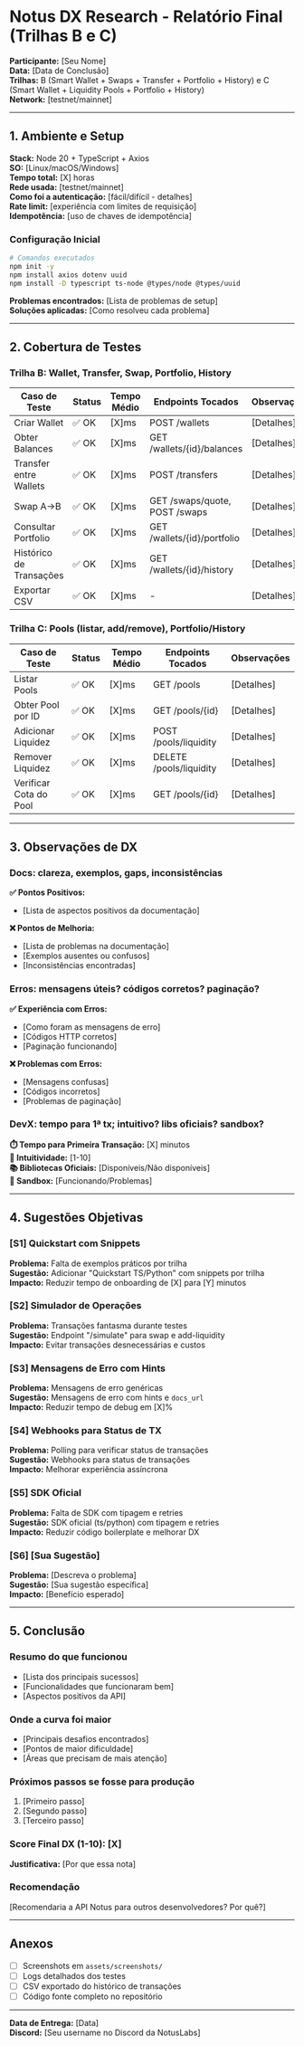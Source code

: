 # Notus DX Research - Relatório Final (Trilhas B e C)

**Participante:** [Seu Nome]  
**Data:** [Data de Conclusão]  
**Trilhas:** B (Smart Wallet + Swaps + Transfer + Portfolio + History) e C (Smart Wallet + Liquidity Pools + Portfolio + History)  
**Network:** [testnet/mainnet]

---

## 1. Ambiente e Setup

**Stack:** Node 20 + TypeScript + Axios  
**SO:** [Linux/macOS/Windows]  
**Tempo total:** [X] horas  
**Rede usada:** [testnet/mainnet]  
**Como foi a autenticação:** [fácil/difícil - detalhes]  
**Rate limit:** [experiência com limites de requisição]  
**Idempotência:** [uso de chaves de idempotência]

### Configuração Inicial
```bash
# Comandos executados
npm init -y
npm install axios dotenv uuid
npm install -D typescript ts-node @types/node @types/uuid
```

**Problemas encontrados:** [Lista de problemas de setup]  
**Soluções aplicadas:** [Como resolveu cada problema]

---

## 2. Cobertura de Testes

### Trilha B: Wallet, Transfer, Swap, Portfolio, History

| Caso de Teste | Status | Tempo Médio | Endpoints Tocados | Observações |
|---------------|--------|-------------|-------------------|-------------|
| Criar Wallet | ✅ OK | [X]ms | POST /wallets | [Detalhes] |
| Obter Balances | ✅ OK | [X]ms | GET /wallets/{id}/balances | [Detalhes] |
| Transfer entre Wallets | ✅ OK | [X]ms | POST /transfers | [Detalhes] |
| Swap A→B | ✅ OK | [X]ms | GET /swaps/quote, POST /swaps | [Detalhes] |
| Consultar Portfolio | ✅ OK | [X]ms | GET /wallets/{id}/portfolio | [Detalhes] |
| Histórico de Transações | ✅ OK | [X]ms | GET /wallets/{id}/history | [Detalhes] |
| Exportar CSV | ✅ OK | [X]ms | - | [Detalhes] |

### Trilha C: Pools (listar, add/remove), Portfolio/History

| Caso de Teste | Status | Tempo Médio | Endpoints Tocados | Observações |
|---------------|--------|-------------|-------------------|-------------|
| Listar Pools | ✅ OK | [X]ms | GET /pools | [Detalhes] |
| Obter Pool por ID | ✅ OK | [X]ms | GET /pools/{id} | [Detalhes] |
| Adicionar Liquidez | ✅ OK | [X]ms | POST /pools/liquidity | [Detalhes] |
| Remover Liquidez | ✅ OK | [X]ms | DELETE /pools/liquidity | [Detalhes] |
| Verificar Cota do Pool | ✅ OK | [X]ms | GET /pools/{id} | [Detalhes] |

---

## 3. Observações de DX

### Docs: clareza, exemplos, gaps, inconsistências

**✅ Pontos Positivos:**
- [Lista de aspectos positivos da documentação]

**❌ Pontos de Melhoria:**
- [Lista de problemas na documentação]
- [Exemplos ausentes ou confusos]
- [Inconsistências encontradas]

### Erros: mensagens úteis? códigos corretos? paginação?

**✅ Experiência com Erros:**
- [Como foram as mensagens de erro]
- [Códigos HTTP corretos]
- [Paginação funcionando]

**❌ Problemas com Erros:**
- [Mensagens confusas]
- [Códigos incorretos]
- [Problemas de paginação]

### DevX: tempo para 1ª tx; intuitivo? libs oficiais? sandbox?

**⏱️ Tempo para Primeira Transação:** [X] minutos  
**🎯 Intuitividade:** [1-10]  
**📚 Bibliotecas Oficiais:** [Disponíveis/Não disponíveis]  
**🧪 Sandbox:** [Funcionando/Problemas]

---

## 4. Sugestões Objetivas

### [S1] Quickstart com Snippets
**Problema:** Falta de exemplos práticos por trilha  
**Sugestão:** Adicionar "Quickstart TS/Python" com snippets por trilha  
**Impacto:** Reduzir tempo de onboarding de [X] para [Y] minutos

### [S2] Simulador de Operações
**Problema:** Transações fantasma durante testes  
**Sugestão:** Endpoint "/simulate" para swap e add-liquidity  
**Impacto:** Evitar transações desnecessárias e custos

### [S3] Mensagens de Erro com Hints
**Problema:** Mensagens de erro genéricas  
**Sugestão:** Mensagens de erro com hints e `docs_url`  
**Impacto:** Reduzir tempo de debug em [X]%

### [S4] Webhooks para Status de TX
**Problema:** Polling para verificar status de transações  
**Sugestão:** Webhooks para status de transações  
**Impacto:** Melhorar experiência assíncrona

### [S5] SDK Oficial
**Problema:** Falta de SDK com tipagem e retries  
**Sugestão:** SDK oficial (ts/python) com tipagem e retries  
**Impacto:** Reduzir código boilerplate e melhorar DX

### [S6] [Sua Sugestão]
**Problema:** [Descreva o problema]  
**Sugestão:** [Sua sugestão específica]  
**Impacto:** [Benefício esperado]

---

## 5. Conclusão

### Resumo do que funcionou
- [Lista dos principais sucessos]
- [Funcionalidades que funcionaram bem]
- [Aspectos positivos da API]

### Onde a curva foi maior
- [Principais desafios encontrados]
- [Pontos de maior dificuldade]
- [Áreas que precisam de mais atenção]

### Próximos passos se fosse para produção
1. [Primeiro passo]
2. [Segundo passo]
3. [Terceiro passo]

### Score Final DX (1-10): [X]
**Justificativa:** [Por que essa nota]

### Recomendação
[Recomendaria a API Notus para outros desenvolvedores? Por quê?]

---

## Anexos

- [ ] Screenshots em `assets/screenshots/`
- [ ] Logs detalhados dos testes
- [ ] CSV exportado do histórico de transações
- [ ] Código fonte completo no repositório

---

**Data de Entrega:** [Data]  
**Discord:** [Seu username no Discord da NotusLabs]
